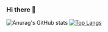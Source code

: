### Hi there 👋

![Anurag's GitHub stats](https://github-readme-stats.vercel.app/api?username=maerd-zinbieL&show_icons=true&count_private=true)
[![Top Langs](https://github-readme-stats.vercel.app/api/top-langs/?username=maerd-zinbieL&layout=compact&hide=javascript,html)](https://github.com/anuraghazra/github-readme-stats)

<!--
**maerd-zinbieL/maerd-zinbieL** is a ✨ _special_ ✨ repository because its `README.md` (this file) appears on your GitHub profile.

Here are some ideas to get you started:

- 🔭 I’m currently working on ...
- 🌱 I’m currently learning ...
- 👯 I’m looking to collaborate on ...
- 🤔 I’m looking for help with ...
- 💬 Ask me about ...
- 📫 How to reach me: ...
- 😄 Pronouns: ...
- ⚡ Fun fact: ...
-->
